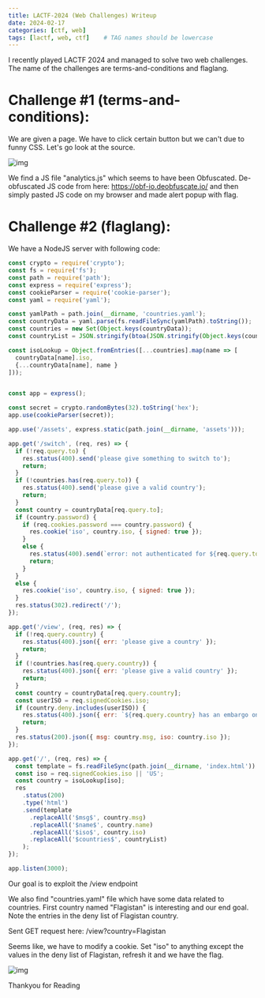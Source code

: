 ```yaml
---
title: LACTF-2024 (Web Challenges) Writeup
date: 2024-02-17
categories: [ctf, web]
tags: [lactf, web, ctf]    # TAG names should be lowercase
---
```


I recently played LACTF 2024 and managed to solve two web challenges. The name of the challenges are terms-and-conditions and flaglang.

# Challenge #1 (terms-and-conditions):

We are given a page. We have to click certain button but we can't due to funny CSS. Let's go look at the source.

![img](https://i.imgur.com/6oJiSQJ.jpeg)

We find a JS file "analytics.js" which seems to have been Obfuscated. De-obfuscated JS code from here: https://obf-io.deobfuscate.io/ and then simply pasted JS code on my browser and made alert popup with flag.

# Challenge #2 (flaglang):

We have a NodeJS server with following code:
```js
const crypto = require('crypto');
const fs = require('fs');
const path = require('path');
const express = require('express');
const cookieParser = require('cookie-parser');
const yaml = require('yaml');

const yamlPath = path.join(__dirname, 'countries.yaml');
const countryData = yaml.parse(fs.readFileSync(yamlPath).toString());
const countries = new Set(Object.keys(countryData));
const countryList = JSON.stringify(btoa(JSON.stringify(Object.keys(countryData))));

const isoLookup = Object.fromEntries([...countries].map(name => [
  countryData[name].iso,
  {...countryData[name], name }
]));


const app = express();

const secret = crypto.randomBytes(32).toString('hex');
app.use(cookieParser(secret));

app.use('/assets', express.static(path.join(__dirname, 'assets')));

app.get('/switch', (req, res) => {
  if (!req.query.to) {
    res.status(400).send('please give something to switch to');
    return;
  }
  if (!countries.has(req.query.to)) {
    res.status(400).send('please give a valid country');
    return;
  }
  const country = countryData[req.query.to];
  if (country.password) {
    if (req.cookies.password === country.password) {
      res.cookie('iso', country.iso, { signed: true });
    }
    else {
      res.status(400).send(`error: not authenticated for ${req.query.to}`);
      return;
    }
  }
  else {
    res.cookie('iso', country.iso, { signed: true });
  }
  res.status(302).redirect('/');
});

app.get('/view', (req, res) => {
  if (!req.query.country) {
    res.status(400).json({ err: 'please give a country' });
    return;
  }
  if (!countries.has(req.query.country)) {
    res.status(400).json({ err: 'please give a valid country' });
    return;
  }
  const country = countryData[req.query.country];
  const userISO = req.signedCookies.iso;
  if (country.deny.includes(userISO)) {
    res.status(400).json({ err: `${req.query.country} has an embargo on your country` });
    return;
  }
  res.status(200).json({ msg: country.msg, iso: country.iso });
});

app.get('/', (req, res) => {
  const template = fs.readFileSync(path.join(__dirname, 'index.html')).toString();
  const iso = req.signedCookies.iso || 'US';
  const country = isoLookup[iso];
  res
    .status(200)
    .type('html')
    .send(template
      .replaceAll('$msg$', country.msg)
      .replaceAll('$name$', country.name)
      .replaceAll('$iso$', country.iso)
      .replaceAll('$countries$', countryList)
    );
});

app.listen(3000);
```
Our goal is to exploit the /view endpoint 

We also find "countries.yaml" file which have some data related to countries. First country named "Flagistan" is interesting and our end goal. Note the entries in the deny list of Flagistan country.

Sent GET request here:
/view?country=Flagistan

Seems like, we have to modify a cookie. Set "iso" to anything except the values in the deny list of Flagistan, refresh it and we have the flag. 

![img](https://i.imgur.com/kOIp2ZK.jpeg)


Thankyou for Reading
